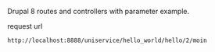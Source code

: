 Drupal 8 routes and controllers with parameter example.

request url

```
http://localhost:8888/uniservice/hello_world/hello/2/moin
```